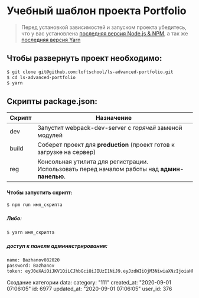 # Учебный шаблон проекта Portfolio

> Перед установкой зависимостей и запуском проекта убедитесь, что у вас установлена [последняя версия Node.js & NPM](https://nodejs.org/en/download/current/), а так же
[последняя версия Yarn](https://yarnpkg.com/ru/docs/install)

##  Чтобы развернуть проект необходимо:
```sh
$ git clone git@github.com:loftschool/ls-advanced-portfolio.git
$ cd ls-advanced-portfolio
$ yarn
```

## Скрипты package.json:

| Скрипт | Назначение |
| ------ | ------ |
| dev | Запустит webpack-dev-server с _горячей_ заменой модулей |
| build | Соберет проект для **production** (проект готов к загрузке на сервер) |
| reg | Консольная утилита для регистрации. Использовать перед началом работы над **админ-панелью**. |

#### Чтобы запустить скрипт:
```sh
$ npm run имя_скрипта
```

##### Либо:
```sh
$ yarn имя_скрипта
```

##### доступ к панели администрирования:
```sh
name: Bazhanov082020
password: Bazhanov
token: eyJ0eXAiOiJKV1QiLCJhbGciOiJIUzI1NiJ9.eyJzdWIiOjM3NiwiaXNzIjoiaHR0cDovL3dlYmRldi1hcGkubG9mdHNjaG9vbC5jb20vbG9naW4iLCJpYXQiOjE1OTkxNDU0NTEsImV4cCI6MTU5OTE2MzQ1MSwibmJmIjoxNTk5MTQ1NDUxLCJqdGkiOiJ5VnIzd2l0a2pKek80UUZJIn0.OVMBkTxtd-q78s2YSU6oO_qwwS7l3SXgMdM-6gGHGVc
```
Создание категории
	data:
	category: "111"
	created_at: "2020-09-01 07:06:05"
	id: 6977
	updated_at: "2020-09-01 07:06:05"
	user_id: 376

